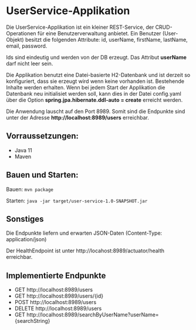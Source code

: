 # UserService-Applikation
Die UserService-Applikation ist ein kleiner REST-Service, der CRUD-Operationen für eine Benutzerverwaltung anbietet.
Ein Benutzer (User-Objekt) besitzt die folgenden Attribute:
id, userName, firstName, lastName, email, password.

Ids sind eindeutig und werden von der DB erzeugt. Das Attribut **userName** darf nicht leer sein.

Die Applikation benutzt eine Datei-basierte H2-Datenbank und ist derzeit so konfiguriert, dass sie erzeugt 
wird wenn keine vorhanden ist. Bestehende Inhalte werden erhalten. 
Wenn bei jedem Start der Applikation die Datenbank neu initialisiet werden soll, 
kann dies in der Datei config.yaml über die Option **spring.jpa.hibernate.ddl-auto = create** erreicht werden.

Die Anwendung lauscht auf den Port 8989. Somit sind die Endpunkte sind unter der Adresse **http://localhost:8989/users** 
erreichbar. 
 
## Vorraussetzungen:
* Java 11
* Maven

## Bauen und Starten:
Bauen: `mvn package`

Starten: `java -jar target/user-service-1.0-SNAPSHOT.jar`

## Sonstiges
Die Endpunkte liefern und erwarten JSON-Daten (Content-Type: application/json)

Der HealthEndpoint ist unter http://locahost:8989/actuator/health erreichbar.

## Implementierte Endpunkte
* GET http://localhost:8989/users
* GET http://localhost:8989/users/{id}
* POST http://localhost:8989/users
* DELETE http://localhost:8989/users
* GET http://localhost:8989/searchByUserName?userName={searchString}



 